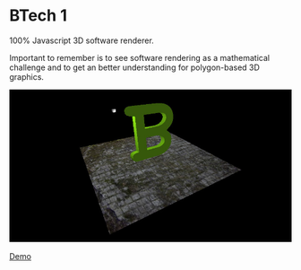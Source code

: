 BTech 1
========

100% Javascript 3D software renderer.

Important to remember is to see software rendering as a mathematical challenge and to get an  better understanding for polygon-based 3D graphics.


![Screenshot](https://raw.githubusercontent.com/BSolut/btech1/master/screenshot.jpg)


[Demo](https://bsolut.com/richard/btech1/)
